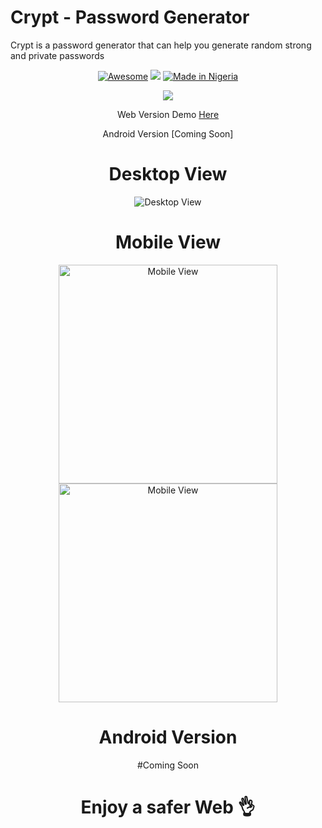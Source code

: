 # Crypt - Password Generator
Crypt is a password generator that can help you generate random strong and private passwords
<div align="center">

[![Awesome](https://cdn.rawgit.com/sindresorhus/awesome/d7305f38d29fed78fa85652e3a63e154dd8e8829/media/badge.svg)](https://github.com/sindresorhus/awesome) ![](https://img.shields.io/badge/For-Nigerians-brightgreen.svg)
[![Made in Nigeria](https://img.shields.io/badge/made%20in-nigeria-008751.svg?style=flat-square)](https://github.com/acekyd/made-in-nigeria)

![](https://github.com/emmanueldevs/Crypt-Password-Generator/blob/master/images/crypt-pad.png)

Web Version Demo [Here](https://Crypt-password.firebaseapp.com)

Android Version [Coming Soon]

# Desktop View

<p align="center">
  <img src="https://github.com/emmanueldevs/Crypt-Password-Generator/blob/master/images/crypt-phone3.png" alt="Desktop View">
</p>

# Mobile View

<p align="center">
  <img src="https://github.com/emmanueldevs/Crypt-Password-Generator/blob/master/images/crypt-phone2.png" width="350" alt="Mobile View">
  <img src="https://github.com/emmanueldevs/Crypt-Password-Generator/blob/master/images/crypt-phone4.png" width="350" alt="Mobile View">
</p>

# Android Version

<p align="center">
  #Coming Soon
</p>

# Enjoy a safer Web 👌

